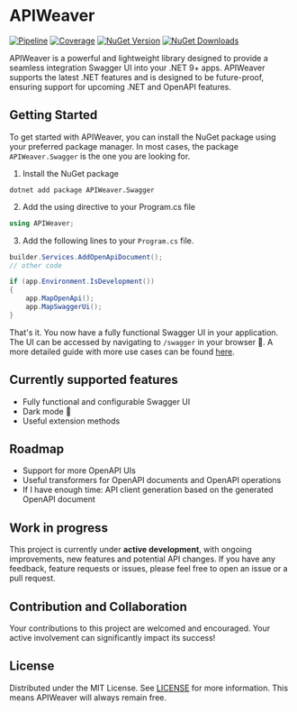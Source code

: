 # APIWeaver

[![Pipeline](https://github.com/xC0dex/APIWeaver/actions/workflows/ci.yml/badge.svg)](https://github.com/xC0dex/APIWeaver/actions/workflows/ci.yml)
[![Coverage](https://sonarcloud.io/api/project_badges/measure?project=xC0dex_APIWeaver&metric=coverage)](https://sonarcloud.io/summary/new_code?id=xC0dex_APIWeaver)
[![NuGet Version](https://img.shields.io/nuget/v/APIWeaver.Swagger)](https://www.nuget.org/packages/APIWeaver.Swagger/)
[![NuGet Downloads](https://img.shields.io/nuget/dt/APIWeaver.Swagger)](https://www.nuget.org/packages/APIWeaver.Swagger/)

APIWeaver is a powerful and lightweight library designed to provide a seamless integration Swagger UI into your .NET 9+ apps. APIWeaver supports the latest .NET features and is designed to be future-proof, ensuring support for upcoming .NET and OpenAPI features.

## Getting Started

To get started with APIWeaver, you can install the NuGet package using your preferred package manager. In most cases, the package `APIWeaver.Swagger` is the one you are looking for.

1. Install the NuGet package

```shell
dotnet add package APIWeaver.Swagger
```

2. Add the using directive to your Program.cs file

```csharp
using APIWeaver;
```

3. Add the following lines to your `Program.cs` file.

```csharp
builder.Services.AddOpenApiDocument();
// other code

if (app.Environment.IsDevelopment())
{
    app.MapOpenApi();
    app.MapSwaggerUi();
}
```

That's it. You now have a fully functional Swagger UI in your application. The UI can be accessed by navigating to `/swagger` in your browser 🥳. A more detailed guide with more use cases can be found [here](https://github.com/xC0dex/APIWeaver/blob/main/docs/Getting-Started.md).

## Currently supported features

- Fully functional and configurable Swagger UI
- Dark mode 🌙
- Useful extension methods

## Roadmap

- Support for more OpenAPI UIs
- Useful transformers for OpenAPI documents and OpenAPI operations
- If I have enough time: API client generation based on the generated OpenAPI document

## Work in progress

This project is currently under **active development**, with ongoing improvements, new features and potential API changes. If you have any feedback, feature requests or issues, please feel free to open an issue or a pull request.


## Contribution and Collaboration

Your contributions to this project are welcomed and encouraged. Your active involvement can significantly impact its success!

## License

Distributed under the MIT License. See [LICENSE](LICENSE) for more information.
This means APIWeaver will always remain free.
